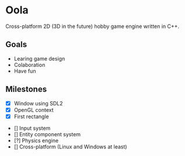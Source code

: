 # Oola
Cross-platform 2D (3D in the future) hobby game engine written in C++.

## Goals
- Learing game design
- Colaboration
- Have fun

## Milestones
- [X] Window using SDL2
- [X] OpenGL context
- [X] First rectangle
- [] Input system
- [] Entity component system
- [?] Physics engine
- [] Cross-platform (Linux and Windows at least)